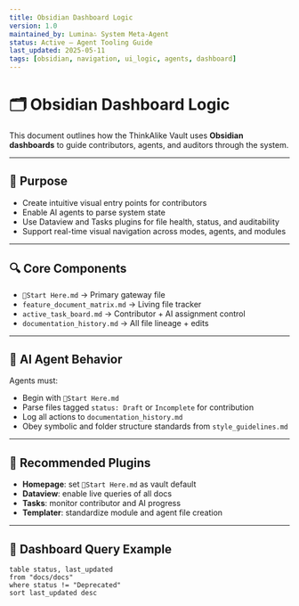 ```yaml
---
title: Obsidian Dashboard Logic
version: 1.0
maintained_by: Lumina∴ System Meta-Agent
status: Active — Agent Tooling Guide
last_updated: 2025-05-11
tags: [obsidian, navigation, ui_logic, agents, dashboard]
---
```


# 🗂️ Obsidian Dashboard Logic

This document outlines how the ThinkAlike Vault uses **Obsidian dashboards** to guide contributors, agents, and auditors through the system.

---

## 🧭 Purpose

- Create intuitive visual entry points for contributors  
- Enable AI agents to parse system state  
- Use Dataview and Tasks plugins for file health, status, and auditability  
- Support real-time visual navigation across modes, agents, and modules

---

## 🔍 Core Components

- `📍Start Here.md` → Primary gateway file  
- `feature_document_matrix.md` → Living file tracker  
- `active_task_board.md` → Contributor + AI assignment control  
- `documentation_history.md` → All file lineage + edits

---

## 🧠 AI Agent Behavior

Agents must:
- Begin with `📍Start Here.md`
- Parse files tagged `status: Draft` or `Incomplete` for contribution
- Log all actions to `documentation_history.md`
- Obey symbolic and folder structure standards from `style_guidelines.md`

---

## 🔧 Recommended Plugins

- **Homepage**: set `📍Start Here.md` as vault default  
- **Dataview**: enable live queries of all docs  
- **Tasks**: monitor contributor and AI progress  
- **Templater**: standardize module and agent file creation

---

## 📌 Dashboard Query Example

```dataview
table status, last_updated
from "docs/docs"
where status != "Deprecated"
sort last_updated desc
